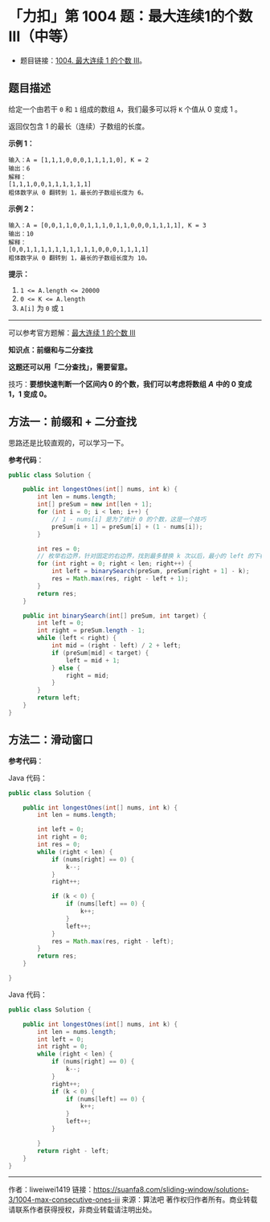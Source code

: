# 「力扣」第 1004 题：最大连续1的个数 III（中等）

- 题目链接：[1004. 最大连续 1 的个数 III](https://leetcode-cn.com/problems/max-consecutive-ones-iii/)。

## 题目描述

给定一个由若干 `0` 和 `1` 组成的数组 `A`，我们最多可以将 `K` 个值从 0 变成 1 。

返回仅包含 1 的最长（连续）子数组的长度。

**示例 1：**

```
输入：A = [1,1,1,0,0,0,1,1,1,1,0], K = 2
输出：6
解释：
[1,1,1,0,0,1,1,1,1,1,1]
粗体数字从 0 翻转到 1，最长的子数组长度为 6。
```

**示例 2：**

```
输入：A = [0,0,1,1,0,0,1,1,1,0,1,1,0,0,0,1,1,1,1], K = 3
输出：10
解释：
[0,0,1,1,1,1,1,1,1,1,1,1,0,0,0,1,1,1,1]
粗体数字从 0 翻转到 1，最长的子数组长度为 10。
```

**提示：**

1. `1 <= A.length <= 20000`
2. `0 <= K <= A.length`
3. `A[i]` 为 `0` 或 `1`

---

可以参考官方题解：[最大连续 1 的个数 III](https://leetcode-cn.com/problems/max-consecutive-ones-iii/solution/zui-da-lian-xu-1de-ge-shu-iii-by-leetcod-hw12/)

**知识点：前缀和与二分查找**

**这题还可以用「二分查找」，需要留意。**

技巧：**要想快速判断一个区间内 0 的个数，我们可以考虑将数组** **_A_** **中的 0 变成 1，1 变成 0。**

## 方法一：前缀和 + 二分查找

思路还是比较直观的，可以学习一下。

**参考代码**：

```java
public class Solution {

    public int longestOnes(int[] nums, int k) {
        int len = nums.length;
        int[] preSum = new int[len + 1];
        for (int i = 0; i < len; i++) {
            // 1 - nums[i] 是为了统计 0 的个数，这是一个技巧
            preSum[i + 1] = preSum[i] + (1 - nums[i]);
        }

        int res = 0;
        // 枚举右边界，针对固定的右边界，找到最多替换 k 次以后，最小的 left 的下标
        for (int right = 0; right < len; right++) {
            int left = binarySearch(preSum, preSum[right + 1] - k);
            res = Math.max(res, right - left + 1);
        }
        return res;
    }

    public int binarySearch(int[] preSum, int target) {
        int left = 0;
        int right = preSum.length - 1;
        while (left < right) {
            int mid = (right - left) / 2 + left;
            if (preSum[mid] < target) {
                left = mid + 1;
            } else {
                right = mid;
            }
        }
        return left;
    }
}
```

## 方法二：滑动窗口

**参考代码**：

Java 代码：
```java
public class Solution {

    public int longestOnes(int[] nums, int k) {
        int len = nums.length;

        int left = 0;
        int right = 0;
        int res = 0;
        while (right < len) {
            if (nums[right] == 0) {
                k--;
            }
            right++;

            if (k < 0) {
                if (nums[left] == 0) {
                    k++;
                }
                left++;
            }
            res = Math.max(res, right - left);
        }
        return res;
    }

}

````
Java 代码：
```java
public class Solution {

    public int longestOnes(int[] nums, int k) {
        int len = nums.length;
        int left = 0;
        int right = 0;
        while (right < len) {
            if (nums[right] == 0) {
                k--;
            }
            right++;
            if (k < 0) {
                if (nums[left] == 0) {
                    k++;
                }
                left++;
            }

        }
        return right - left;
    }
}
````



---

作者：liweiwei1419
链接：https://suanfa8.com/sliding-window/solutions-3/1004-max-consecutive-ones-iii
来源：算法吧
著作权归作者所有。商业转载请联系作者获得授权，非商业转载请注明出处。